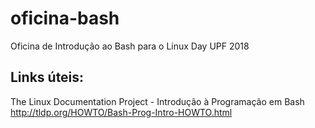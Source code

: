 # oficina-bash
Oficina de Introdução ao Bash para o Linux Day UPF 2018

## Links úteis:

The Linux Documentation Project - Introdução à Programação em Bash
http://tldp.org/HOWTO/Bash-Prog-Intro-HOWTO.html

